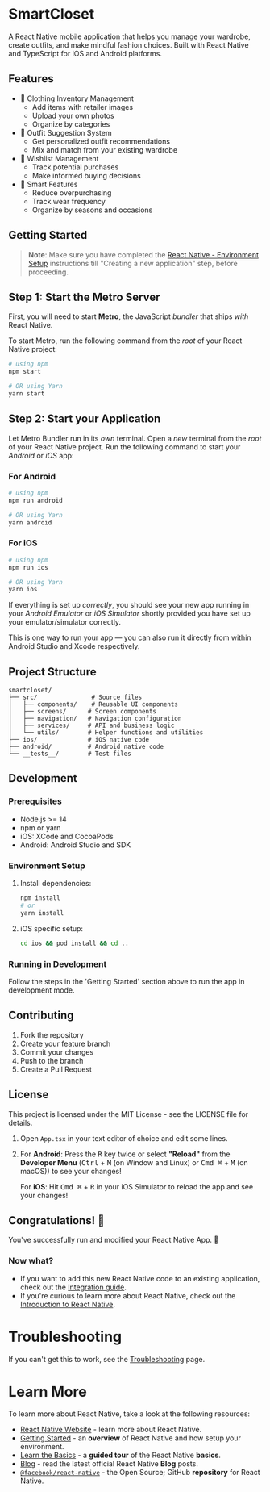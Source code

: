 # SmartCloset

A React Native mobile application that helps you manage your wardrobe, create outfits, and make mindful fashion choices. Built with React Native and TypeScript for iOS and Android platforms.

## Features

- 📸 Clothing Inventory Management
  - Add items with retailer images
  - Upload your own photos
  - Organize by categories
- 👔 Outfit Suggestion System
  - Get personalized outfit recommendations
  - Mix and match from your existing wardrobe
- 💭 Wishlist Management
  - Track potential purchases
  - Make informed buying decisions
- 🌟 Smart Features
  - Reduce overpurchasing
  - Track wear frequency
  - Organize by seasons and occasions

## Getting Started

>**Note**: Make sure you have completed the [React Native - Environment Setup](https://reactnative.dev/docs/environment-setup) instructions till "Creating a new application" step, before proceeding.

## Step 1: Start the Metro Server

First, you will need to start **Metro**, the JavaScript _bundler_ that ships _with_ React Native.

To start Metro, run the following command from the _root_ of your React Native project:

```bash
# using npm
npm start

# OR using Yarn
yarn start
```

## Step 2: Start your Application

Let Metro Bundler run in its _own_ terminal. Open a _new_ terminal from the _root_ of your React Native project. Run the following command to start your _Android_ or _iOS_ app:

### For Android

```bash
# using npm
npm run android

# OR using Yarn
yarn android
```

### For iOS

```bash
# using npm
npm run ios

# OR using Yarn
yarn ios
```

If everything is set up _correctly_, you should see your new app running in your _Android Emulator_ or _iOS Simulator_ shortly provided you have set up your emulator/simulator correctly.

This is one way to run your app — you can also run it directly from within Android Studio and Xcode respectively.

## Project Structure

```
smartcloset/
├── src/               # Source files
│   ├── components/    # Reusable UI components
│   ├── screens/      # Screen components
│   ├── navigation/   # Navigation configuration
│   ├── services/     # API and business logic
│   └── utils/        # Helper functions and utilities
├── ios/              # iOS native code
├── android/          # Android native code
└── __tests__/        # Test files
```

## Development

### Prerequisites

- Node.js >= 14
- npm or yarn
- iOS: XCode and CocoaPods
- Android: Android Studio and SDK

### Environment Setup

1. Install dependencies:
   ```bash
   npm install
   # or
   yarn install
   ```

2. iOS specific setup:
   ```bash
   cd ios && pod install && cd ..
   ```

### Running in Development

Follow the steps in the 'Getting Started' section above to run the app in development mode.

## Contributing

1. Fork the repository
2. Create your feature branch
3. Commit your changes
4. Push to the branch
5. Create a Pull Request

## License

This project is licensed under the MIT License - see the LICENSE file for details.

1. Open `App.tsx` in your text editor of choice and edit some lines.
2. For **Android**: Press the <kbd>R</kbd> key twice or select **"Reload"** from the **Developer Menu** (<kbd>Ctrl</kbd> + <kbd>M</kbd> (on Window and Linux) or <kbd>Cmd ⌘</kbd> + <kbd>M</kbd> (on macOS)) to see your changes!

   For **iOS**: Hit <kbd>Cmd ⌘</kbd> + <kbd>R</kbd> in your iOS Simulator to reload the app and see your changes!

## Congratulations! :tada:

You've successfully run and modified your React Native App. :partying_face:

### Now what?

- If you want to add this new React Native code to an existing application, check out the [Integration guide](https://reactnative.dev/docs/integration-with-existing-apps).
- If you're curious to learn more about React Native, check out the [Introduction to React Native](https://reactnative.dev/docs/getting-started).

# Troubleshooting

If you can't get this to work, see the [Troubleshooting](https://reactnative.dev/docs/troubleshooting) page.

# Learn More

To learn more about React Native, take a look at the following resources:

- [React Native Website](https://reactnative.dev) - learn more about React Native.
- [Getting Started](https://reactnative.dev/docs/environment-setup) - an **overview** of React Native and how setup your environment.
- [Learn the Basics](https://reactnative.dev/docs/getting-started) - a **guided tour** of the React Native **basics**.
- [Blog](https://reactnative.dev/blog) - read the latest official React Native **Blog** posts.
- [`@facebook/react-native`](https://github.com/facebook/react-native) - the Open Source; GitHub **repository** for React Native.
